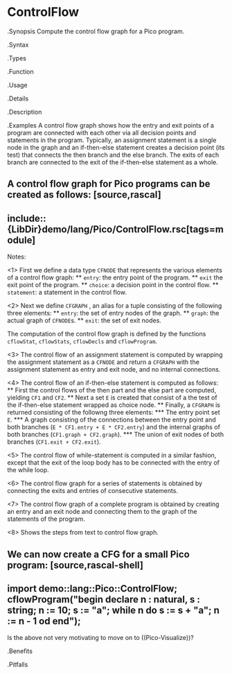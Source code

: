 # ControlFlow

.Synopsis
Compute the control flow graph for a Pico program.

.Syntax

.Types

.Function
       
.Usage

.Details

.Description

.Examples
A control flow graph shows how the entry and exit points of a program are connected with each other via all
decision points and statements in the program. Typically, an assignment statement is a single node in the graph
and an if-then-else statement creates a decision point (its test) that connects the then branch and the else branch.
The exits of each branch are connected to the exit of the if-then-else statement as a whole.

A control flow graph for Pico programs can be created as follows:
[source,rascal]
----
include::{LibDir}demo/lang/Pico/ControlFlow.rsc[tags=module]
----

                
Notes:

<1> First we define a data type `CFNODE` that represents the various elements of a control flow graph:
    **  `entry`: the entry point of the program.
    **  `exit` the exit point of the program.
    **  `choice`: a decision point in the control flow.
    **  `statement`: a statement in the control flow.

<2> Next we define `CFGRAPH` , an alias for a tuple consisting of the following three elements:
    **  `entry`: the set of entry nodes of the graph.
    **  `graph`: the actual graph of `CFNODE`s.
    **  `exit`: the set of exit nodes.

   The computation of the control flow graph is defined by the functions 
  `cflowStat`, `cflowStats`, `cflowDecls` and `cflowProgram`.

<3> The control flow of an assignment statement is computed by wrapping
    the assignment statement as a `CFNODE` and return a `CFGRAPH` with the assignment
    statement as entry and exit node, and no internal connections.

<4> The control flow of an if-then-else statement is computed as follows:
    **  First the control flows of the then part and the else part are computed,
        yielding `CF1` and `CF2`.
    **  Next a set `E` is created that consist of a the test of the if-then-else statement
        wrapped as choice node.
    **  Finally, a `CFGRAPH` is returned consisting of the followng three elements:
        ***  The entry point set `E`.
        ***  A graph consisting of the connections between the entry point and both
             branches (`E * CF1.entry + E * CF2.entry`) and the internal graphs of both branches
             (`CF1.graph + CF2.graph`).
        ***  The union of exit nodes of both branches (`CF1.exit + CF2.exit`).

<5> The control flow of  while-statement is computed in a similar fashion,
    except that the exit of the loop body has to be connected with the entry
    of the while loop.

<6> The control flow graph for a series of statements is obtained by connecting
    the exits and entries of consecutive statements.

<7> The control flow graph of a complete program is obtained by
    creating an entry and an exit node and connecting them to the graph of
    the statements of the program.

<8> Shows the steps from text to control flow graph.

We can now create a CFG for a small Pico program:
[source,rascal-shell]
----
import demo::lang::Pico::ControlFlow;
cflowProgram("begin declare n : natural, s : string; n := 10; s := \"a\"; while n do s := s + \"a\"; n := n - 1 od end");
----

Is the above not very motivating to move on to ((Pico-Visualize))?

.Benefits

.Pitfalls


